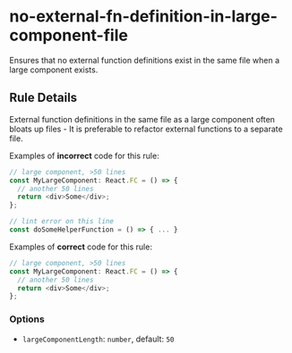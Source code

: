 # no-external-fn-definition-in-large-component-file

Ensures that no external function definitions exist in the same file when a large component exists.

## Rule Details

External function definitions in the same file as a large component often bloats up files - It is preferable to refactor external functions to a separate file.

Examples of **incorrect** code for this rule:

```js
// large component, >50 lines
const MyLargeComponent: React.FC = () => {
  // another 50 lines
  return <div>Some</div>;
};

// lint error on this line
const doSomeHelperFunction = () => { ... }
```

Examples of **correct** code for this rule:

```js
// large component, >50 lines
const MyLargeComponent: React.FC = () => {
  // another 50 lines
  return <div>Some</div>;
};
```

### Options

- `largeComponentLength`: `number`, default: `50`
